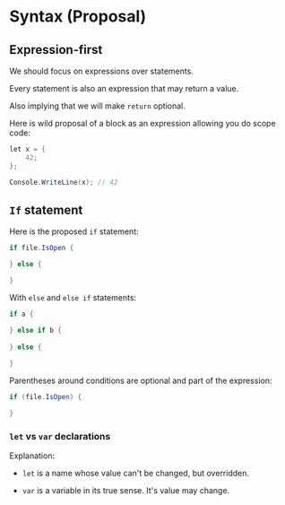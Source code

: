 # Syntax (Proposal)

## Expression-first

We should focus on expressions over statements.

Every statement is also an expression that may return a value.

Also implying that we will make ``return`` optional.

Here is wild proposal of a block as an expression allowing you do scope code:

```c#
let x = {
    42; 
};

Console.WriteLine(x); // 42
```

## ``If`` statement

Here is the proposed ``if`` statement:

```c#
if file.IsOpen {

} else {

}
```

With ``else`` and ``else if`` statements:

```c#
if a {

} else if b {
    
} else {
    
}
```

Parentheses around conditions are optional and part of the expression:

```c#
if (file.IsOpen) {

}
```

### ``let`` vs ``var`` declarations

Explanation:

* ``let`` is a name whose value can't be changed, but overridden.

* ``var`` is a variable in its true sense. It's value may change.